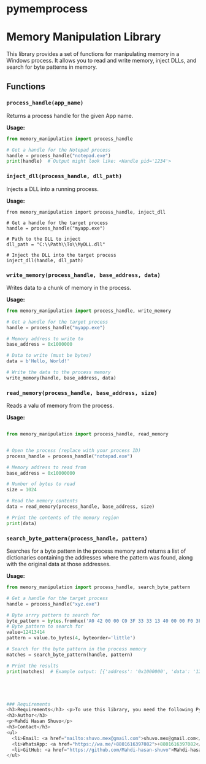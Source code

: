 # pymemprocess
# Memory Manipulation Library

This library provides a set of functions for manipulating memory in a Windows process. It allows you to read and write memory, inject DLLs, and search for byte patterns in memory.

## Functions

### `process_handle(app_name)`

Returns a process handle for the given App name.

**Usage:**
```python
from memory_manipulation import process_handle

# Get a handle for the Notepad process
handle = process_handle("notepad.exe")
print(handle)  # Output might look like: <Handle pid='1234'>
```
### `inject_dll(process_handle, dll_path)`

Injects a DLL into a running process.

**Usage:**
```
from memory_manipulation import process_handle, inject_dll

# Get a handle for the target process
handle = process_handle("myapp.exe")

# Path to the DLL to inject
dll_path = "C:\\Path\\To\\MyDLL.dll"

# Inject the DLL into the target process
inject_dll(handle, dll_path)
```

### `write_memory(process_handle, base_address, data) `
Writes data to a chunk of memory in the process.

**Usage:**
```python
from memory_manipulation import process_handle, write_memory

# Get a handle for the target process
handle = process_handle("myapp.exe")

# Memory address to write to
base_address = 0x1000000

# Data to write (must be bytes)
data = b'Hello, World!'

# Write the data to the process memory
write_memory(handle, base_address, data)
```


### `read_memory(process_handle, base_address, size)`
Reads a valu of memory from the process.

**Usage:**
```python

from memory_manipulation import process_handle, read_memory


# Open the process (replace with your process ID)
process_handle = process_handle("notepad.exe")

# Memory address to read from
base_address = 0x10000000

# Number of bytes to read
size = 1024

# Read the memory contents
data = read_memory(process_handle, base_address, size)

# Print the contents of the memory region
print(data)

```
### `search_byte_pattern(process_handle, pattern) `
Searches for a byte pattern in the process memory and returns a list of dictionaries containing the addresses where the pattern was found, along with the original data at those addresses.

**Usage:**
```python
from memory_manipulation import process_handle, search_byte_pattern

# Get a handle for the target process
handle = process_handle("xyz.exe")

# Byte arrry pattern to search for
byte_pattern = bytes.fromhex('A0 42 00 00 C0 3F 33 33 13 40 00 00 F0 3F 00')
# Byte pattern to search for
value=12413414
pattern = value.to_bytes(4, byteorder='little')

# Search for the byte pattern in the process memory
matches = search_byte_pattern(handle, pattern)

# Print the results
print(matches)  # Example output: [{'address': '0x1000000', 'data': '12345678'}, {'address': '0x2000000', 'data': '12345678'}]





### Requirements
<h3>Requirements</h3> <p>To use this library, you need the following Python libraries:</p> <ul> <li>pymem</li> <li>pyinjector</li> <li>ctypes (included in the standard library)</li> </ul> <p>You can install the required libraries using pip:</p> <pre><code>pip install pymem pyinjector</code></pre> ```
<h3>Author</h3>
<p>Mahdi Hasan Shuvo</p>
<h3>Contact</h3>
<ul>
  <li>Email: <a href="mailto:shuvo.mex@gmail.com">shuvo.mex@gmail.com</a></li>
  <li>WhatsApp: <a href="https://wa.me/+8801616397082">+8801616397082</a></li>
  <li>GitHub: <a href="https://github.com/Mahdi-hasan-shuvo">Mahdi-hasan-shuvo</a></li>
</ul>

